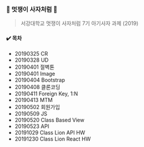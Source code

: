 ### :lion: 멋쟁이 사자처럼 :lion:

> 서강대학교 멋쟁이 사자처럼 7기 아기사자 과제 (2019)



#### :heavy_check_mark: 목차

- 20190325 CR
- 20190328 UD
- 20190401 절벽톤
- 20190401 Image
- 20190404 Bootstrap
- 20190408 클론코딩
- 20190411 Foreign Key, 1:N
- 20190413 MTM
- 20190502 회원가입
- 20190509 JS
- 20190520 Class Based View
- 20190523 API
- 20191029 Class Lion API HW
- 20191230 Class Lion React HW

